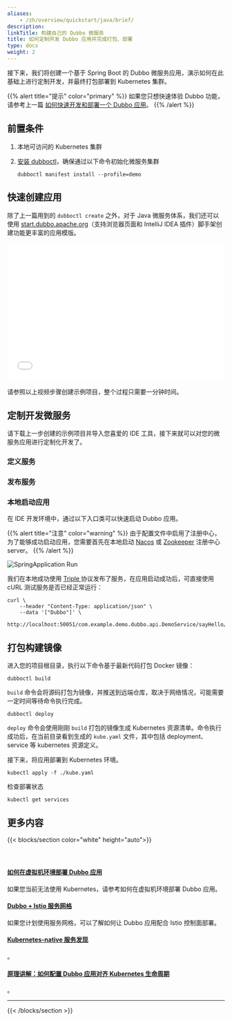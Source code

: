 ```yaml
---
aliases:
    - /zh/overview/quickstart/java/brief/
description:
linkTitle: 构建自己的 Dubbo 微服务
title: 如何定制开发 Dubbo 应用并完成打包、部署
type: docs
weight: 2
---
```


接下来，我们将创建一个基于 Spring Boot 的 Dubbo 微服务应用，演示如何在此基础上进行定制开发，并最终打包部署到 Kubernetes 集群。

{{% alert title="提示" color="primary" %}}
如果您只想快速体验 Dubbo 功能，请参考上一篇 [如何快速开发和部署一个 Dubbo 应用](../develop)。
{{% /alert %}}

## 前置条件
1. 本地可访问的 Kubernetes 集群
2. [安装 dubboctl](../develop/#前置条件)，确保通过以下命令初始化微服务集群

    ```shell
    dubboctl manifest install --profile=demo
    ```

## 快速创建应用
除了上一篇用到的 `dubboctl create` 之外，对于 Java 微服务体系，我们还可以使用 <a href="https://start.dubbo.apache.org" target="_blank">start.dubbo.apache.org</a>（支持浏览器页面和 IntelliJ IDEA 插件）脚手架创建功能更丰富的应用模版。

<div class="col-lg-6 mt-5 mt-lg-3 mb-3 d-sm-block">
    <div class="column bg-texture center" style="min-height:320px" >
        <iframe style="height: 315px;position:relative;width: 100%; max-width:800px;" height="315" src="//player.bilibili.com/player.html?aid=703709539&bvid=BV17m4y1577g&cid=1273129142&p=1" frameborder="0" allow="accelerometer; autoplay; encrypted-media; gyroscope; picture-in-picture" allowfullscreen></iframe>
    </div>
</div>

请参照以上视频步骤创建示例项目，整个过程只需要一分钟时间。

## 定制开发微服务

请下载上一步创建的示例项目并导入您喜爱的 IDE 工具，接下来就可以对您的微服务应用进行定制化开发了。

### 定义服务

### 发布服务

### 本地启动应用
在 IDE 开发环境中，通过以下入口类可以快速启动 Dubbo 应用。

{{% alert title="注意" color="warning" %}}
由于配置文件中启用了注册中心，为了能够成功启动应用，您需要首先在本地启动 <a href="https://nacos.io/zh-cn/docs/v2/quickstart/quick-start.html" target="_blank_">Nacos</a> 或 <a href="https://zookeeper.apache.org/doc/current/zookeeperStarted.html" target="_blank_">Zookeeper</a> 注册中心 server。
{{% /alert %}}

![SpringApplication Run](/imgs/v3/quickstart/application-run.png)

我们在本地成功使用 <a href="/zh-cn/overview/reference/protocols/triple/" target="_blank_">Triple </a>协议发布了服务，在应用启动成功后，可直接使用 cURL 测试服务是否已经正常运行：

```shell
curl \
    --header "Content-Type: application/json" \
    --data '["Dubbo"]' \
    http://localhost:50051/com.example.demo.dubbo.api.DemoService/sayHello/
```

## 打包构建镜像
进入您的项目根目录，执行以下命令基于最新代码打包 Docker 镜像：

```shell
dubboctl build
```

`build` 命令会将源码打包为镜像，并推送到远端仓库，取决于网络情况，可能需要一定时间等待命令执行完成。

```shell
dubboctl deploy
```

`deploy` 命令会使用刚刚 `build` 打包的镜像生成 Kubernetes 资源清单。命令执行成功后，在当前目录看到生成的 `kube.yaml` 文件，其中包括 deployment、service 等 kubernetes 资源定义。

接下来，将应用部署到 Kubernetes 环境。

```shell
kubectl apply -f ./kube.yaml
```

检查部署状态
```shell
kubectl get services
```

## 更多内容
{{< blocks/section color="white" height="auto">}}
<div class="td-content list-page">
    <div class="lead"></div><header class="article-meta">
    </header><div class="row">
    <div class="col-sm col-md-6 mb-4">
        <div class="h-100 card shadow" href="#">
            <div class="card-body">
                <h4 class="card-title">
                     <a href='{{< relref "./customize" >}}'>如何在虚拟机环境部署 Dubbo 应用</a>
                </h4>
                <p>如果您当前无法使用 Kubernetes，请参考如何在虚拟机环境部署 Dubbo 应用。</p>
            </div>
        </div>
    </div>
    <div class="col-sm col-md-6 mb-4">
        <div class="h-100 card shadow" href="#">
            <div class="card-body">
                <h4 class="card-title">
                     <a href='{{< relref "../../mannual/java-sdk/quick-start/spring-boot/" >}}'>Dubbo + Istio 服务网格</a>
                </h4>
                <p>如果您计划使用服务网格，可以了解如何让 Dubbo 应用配合 Istio 控制面部署。</p>
            </div>
        </div>
    </div>
    <div class="col-sm col-md-6 mb-4">
        <div class="h-100 card shadow" href="#">
            <div class="card-body">
                <h4 class="card-title">
                     <a href='{{< relref "../../mannual/java-sdk/quick-start/spring-boot/" >}}'>Kubernetes-native 服务发现</a>
                </h4>
                <p>。</p>
            </div>
        </div>
    </div>
    <div class="col-sm col-md-6 mb-4">
        <div class="h-100 card shadow" href="#">
            <div class="card-body">
                <h4 class="card-title">
                     <a href='{{< relref "../../mannual/java-sdk/quick-start/spring-boot/" >}}'>原理讲解：如何配置 Dubbo 应用对齐 Kubernetes 生命周期</a>
                </h4>
                <p>。</p>
            </div>
        </div>
    </div>
</div>
<hr>
</div>

{{< /blocks/section >}}
